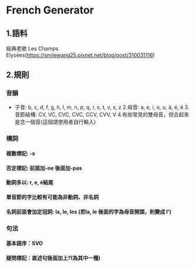 # French Generator
## 1.語料
經典老歌 Les Champs Elysées(https://smilewang25.pixnet.net/blog/post/310031116)
## 2.規則
### 音韻
- 子音: b, c, d, f, g, h, l, m, n, p, q, r, s, t, v, x, z
2.母音: a, e, i, o, u, à, é, ê
3.音節結構: CV, VC, CVC, CVC, CCV, CVV, V
4.有些常見的雙母音，但合起來是念一個音(這個請使用者自行輸入)
### 構詞
  #### 複數標記: -s
  #### 否定標記: 前面加-ne 後面加-pas
  #### 動詞多以: r, e, é結尾
  #### 單音節的字比較有可能為非動詞、非名詞
  #### 名詞前面會加定冠詞: la, le, les (若la, le 後面的字為母音開頭，則變成 l')
### 句法
  #### 基本語序：SVO
  #### 疑問標記：直述句後面加上?(為其中一種)
